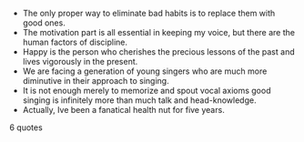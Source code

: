  - The only proper way to eliminate bad habits is to replace them with good ones.
 - The motivation part is all essential in keeping my voice, but there are the human factors of discipline.
 - Happy is the person who cherishes the precious lessons of the past and lives vigorously in the present.
 - We are facing a generation of young singers who are much more diminutive in their approach to singing.
 - It is not enough merely to memorize and spout vocal axioms good singing is infinitely more than much talk and head-knowledge.
 - Actually, Ive been a fanatical health nut for five years.

6 quotes